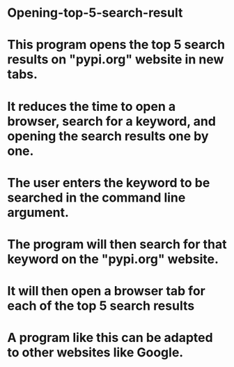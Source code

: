 # Opening-top-5-search-result
# This program opens the top 5 search results on "pypi.org" website in new tabs. 
# It reduces the time to open a browser, search for a keyword, and opening the search results one by one.
# The user enters the keyword to be searched in the command line argument.
# The program will then search for that keyword on the "pypi.org" website.
# It will then open a browser tab for each of the top 5 search results
# A program like this can be adapted to other websites like Google.
